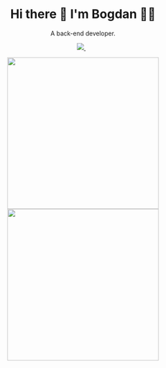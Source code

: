 <h1 align='center'>
  Hi there 👋 I'm Bogdan 👨‍💻
</h1>

<p align='center'>
  A back-end developer.
</p>



<p align='center'>
  
  <a href="https://www.linkedin.com/in/bogdan-r/">
    <img src="https://img.shields.io/badge/linkedin-%230077B5.svg?&style=for-the-badge&logo=linkedin&logoColor=white" />
  </a>&nbsp;&nbsp;
  
</p>

<p align='center'>
  <a href="#"><img src="https://github-readme-stats.vercel.app/api?username=bn-rv&show_icons=true&count_private=true&theme=dracula" width="350"></a>
  <a href="#"><img src="https://github-readme-stats.vercel.app/api/top-langs/?username=bn-rv&theme=dracula" width="350"></a>
</p>
